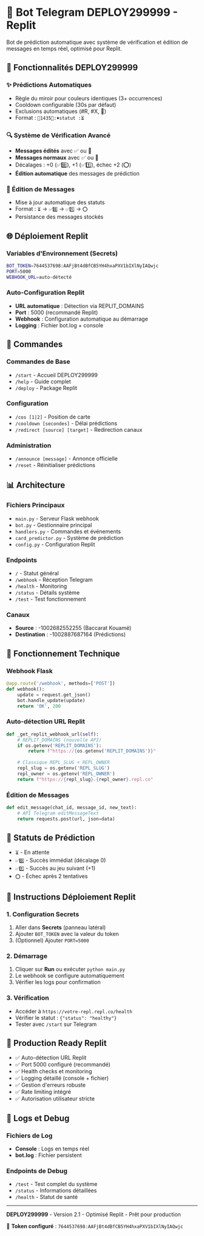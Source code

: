 
# 🎯 Bot Telegram DEPLOY299999 - Replit

Bot de prédiction automatique avec système de vérification et édition de messages en temps réel, optimisé pour Replit.

## 🚀 Fonctionnalités DEPLOY299999

### ✨ Prédictions Automatiques
- Règle du miroir pour couleurs identiques (3+ occurrences)
- Cooldown configurable (30s par défaut)
- Exclusions automatiques (#R, #X, 🔰)
- Format : `🔵1435🔵:♦️statut :⏳`

### 🔍 Système de Vérification Avancé
- **Messages édités** avec ✅ ou 🔰
- **Messages normaux** avec ✅ ou 🔰
- Décalages : +0 (✅0️⃣), +1 (✅1️⃣), échec +2 (⭕)
- **Édition automatique** des messages de prédiction

### 📝 Édition de Messages
- Mise à jour automatique des statuts
- Format : `⏳` → `✅0️⃣` → `✅1️⃣` → `⭕`
- Persistance des messages stockés

## 🌐 Déploiement Replit

### Variables d'Environnement (Secrets)
```bash
BOT_TOKEN=7644537698:AAFjBt4dBfCB5YH4hxaPXV1bIXlNyIAQwjc
PORT=5000
WEBHOOK_URL=auto-détecté
```

### Auto-Configuration Replit
- **URL automatique** : Détection via REPLIT_DOMAINS
- **Port** : 5000 (recommandé Replit)
- **Webhook** : Configuration automatique au démarrage
- **Logging** : Fichier bot.log + console

## 🎯 Commandes

### Commandes de Base
- `/start` - Accueil DEPLOY299999
- `/help` - Guide complet
- `/deploy` - Package Replit

### Configuration
- `/cos [1|2]` - Position de carte
- `/cooldown [secondes]` - Délai prédictions
- `/redirect [source] [target]` - Redirection canaux

### Administration
- `/announce [message]` - Annonce officielle
- `/reset` - Réinitialiser prédictions

## 📊 Architecture

### Fichiers Principaux
- `main.py` - Serveur Flask webhook
- `bot.py` - Gestionnaire principal
- `handlers.py` - Commandes et événements
- `card_predictor.py` - Système de prédiction
- `config.py` - Configuration Replit

### Endpoints
- `/` - Statut général
- `/webhook` - Réception Telegram
- `/health` - Monitoring
- `/status` - Détails système
- `/test` - Test fonctionnement

### Canaux
- **Source** : -1002682552255 (Baccarat Kouamé)
- **Destination** : -1002887687164 (Prédictions)

## 🔧 Fonctionnement Technique

### Webhook Flask
```python
@app.route('/webhook', methods=['POST'])
def webhook():
    update = request.get_json()
    bot.handle_update(update)
    return 'OK', 200
```

### Auto-détection URL Replit
```python
def _get_replit_webhook_url(self):
    # REPLIT_DOMAINS (nouvelle API)
    if os.getenv('REPLIT_DOMAINS'):
        return f"https://{os.getenv('REPLIT_DOMAINS')}"
    
    # Classique REPL_SLUG + REPL_OWNER
    repl_slug = os.getenv('REPL_SLUG')
    repl_owner = os.getenv('REPL_OWNER')
    return f"https://{repl_slug}.{repl_owner}.repl.co"
```

### Édition de Messages
```python
def edit_message(chat_id, message_id, new_text):
    # API Telegram editMessageText
    return requests.post(url, json=data)
```

## 🎯 Statuts de Prédiction

- `⏳` - En attente
- `✅0️⃣` - Succès immédiat (décalage 0)
- `✅1️⃣` - Succès au jeu suivant (+1)
- `⭕` - Échec après 2 tentatives

## 🚀 Instructions Déploiement Replit

### 1. Configuration Secrets
1. Aller dans **Secrets** (panneau latéral)
2. Ajouter `BOT_TOKEN` avec la valeur du token
3. (Optionnel) Ajouter `PORT=5000`

### 2. Démarrage
1. Cliquer sur **Run** ou exécuter `python main.py`
2. Le webhook se configure automatiquement
3. Vérifier les logs pour confirmation

### 3. Vérification
- Accéder à `https://votre-repl.repl.co/health`
- Vérifier le statut : `{"status": "healthy"}`
- Tester avec `/start` sur Telegram

## 🎯 Production Ready Replit

- ✅ Auto-détection URL Replit
- ✅ Port 5000 configuré (recommandé)
- ✅ Health checks et monitoring
- ✅ Logging détaillé (console + fichier)
- ✅ Gestion d'erreurs robuste
- ✅ Rate limiting intégré
- ✅ Autorisation utilisateur stricte

## 📝 Logs et Debug

### Fichiers de Log
- **Console** : Logs en temps réel
- **bot.log** : Fichier persistent

### Endpoints de Debug
- `/test` - Test complet du système
- `/status` - Informations détaillées
- `/health` - Statut de santé

---

**DEPLOY299999** - Version 2.1 - Optimisé Replit - Prêt pour production

🎯 **Token configuré** : `7644537698:AAFjBt4dBfCB5YH4hxaPXV1bIXlNyIAQwjc`
